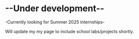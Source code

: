# --Under development--
-Currently looking for Summer 2025 internships-

Will update my my page to include school labs/projects shortly.

<!---
ProofLion/ProofLion is a ✨ special ✨ repository because its `README.md` (this file) appears on your GitHub profile.
You can click the Preview link to take a look at your changes.
--->
